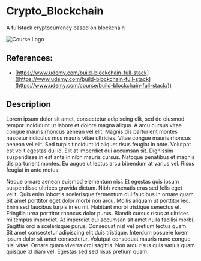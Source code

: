 # Crypto_Blockchain
A fullstack cryptocurrency based on blockchain

![Course Logo]()

## References:
* [https://www.udemy.com/build-blockchain-full-stack]([https://www.udemy.com/build-blockchain-full-stack](https://www.udemy.com/course/build-blockchain-full-stack/))

## Description

Lorem ipsum dolor sit amet, consectetur adipiscing elit, sed do eiusmod tempor incididunt ut labore et dolore magna aliqua. A arcu cursus vitae congue mauris rhoncus aenean vel elit. Magnis dis parturient montes nascetur ridiculus mus mauris vitae ultricies. Vitae congue mauris rhoncus aenean vel elit. Sed turpis tincidunt id aliquet risus feugiat in ante. Volutpat est velit egestas dui id. Elit at imperdiet dui accumsan sit. Dignissim suspendisse in est ante in nibh mauris cursus. Natoque penatibus et magnis dis parturient montes. Eu augue ut lectus arcu bibendum at varius vel. Risus feugiat in ante metus.

Neque ornare aenean euismod elementum nisi. Et egestas quis ipsum suspendisse ultrices gravida dictum. Nibh venenatis cras sed felis eget velit. Quis enim lobortis scelerisque fermentum dui faucibus in ornare quam. Sit amet porttitor eget dolor morbi non arcu. Mollis aliquam ut porttitor leo. Enim sed faucibus turpis in eu mi. Habitant morbi tristique senectus et. Fringilla urna porttitor rhoncus dolor purus. Blandit cursus risus at ultrices mi tempus imperdiet. At imperdiet dui accumsan sit amet nulla facilisi morbi. Sagittis orci a scelerisque purus. Consequat nisl vel pretium lectus quam. Sit amet consectetur adipiscing elit duis tristique. Interdum posuere lorem ipsum dolor sit amet consectetur. Volutpat consequat mauris nunc congue nisi vitae. Ornare quam viverra orci sagittis. Non arcu risus quis varius quam quisque id diam vel. Egestas sed sed risus pretium quam.

